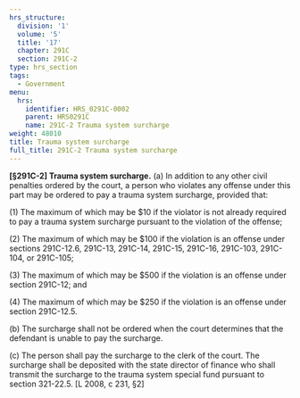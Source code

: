 ```yaml
---
hrs_structure:
  division: '1'
  volume: '5'
  title: '17'
  chapter: 291C
  section: 291C-2
type: hrs_section
tags:
  - Government
menu:
  hrs:
    identifier: HRS_0291C-0002
    parent: HRS0291C
    name: 291C-2 Trauma system surcharge
weight: 48010
title: Trauma system surcharge
full_title: 291C-2 Trauma system surcharge
---
```

**[§291C-2] Trauma system surcharge.** (a) In addition to any other civil penalties ordered by the court, a person who violates any offense under this part may be ordered to pay a trauma system surcharge, provided that:

(1) The maximum of which may be $10 if the violator is not already required to pay a trauma system surcharge pursuant to the violation of the offense;

(2) The maximum of which may be $100 if the violation is an offense under sections 291C-12.6, 291C-13, 291C-14, 291C-15, 291C-16, 291C-103, 291C-104, or 291C-105;

(3) The maximum of which may be $500 if the violation is an offense under section 291C-12; and

(4) The maximum of which may be $250 if the violation is an offense under section 291C-12.5.

(b) The surcharge shall not be ordered when the court determines that the defendant is unable to pay the surcharge.

(c) The person shall pay the surcharge to the clerk of the court. The surcharge shall be deposited with the state director of finance who shall transmit the surcharge to the trauma system special fund pursuant to section 321-22.5\. [L 2008, c 231, §2]